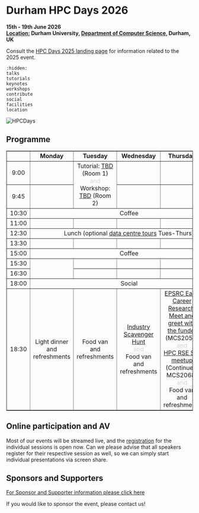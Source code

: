 # Durham HPC Days 2026
**15th - 19th June 2026**\
**[Location:](location.md) Durham University, [Department of Computer Science](location.md), Durham, UK**

Consult the [HPC Days 2025 landing page](https://www.durham.ac.uk/research/institutes-and-centres/data-science/events-/durham---hpc-days/) for information related to the 2025 event.

```{toctree}
:hidden:
talks
tutorials
keynotes
workshops
contribute
social
facilities
location
```

![HPCDays](../images/HPC-days-pic.png)

## Programme

<!-- <table border="1" cellspacing="0" cellpadding="5"> -->
<table border="1" style="width: 100%; text-align: center;">
<tr>
  <td></td>
  <td><b>Monday </b></td>
  <td><b>Tuesday </b></td>
  <td><b>Wednesday </b></td>
  <td><b>Thursday </b></td>
  <td><b>Friday </b></td>
  <td><b>Saturday </b></td>
</tr>
<tr>
  <td> 9:00 </td>
  <td> </td>
  <td rowspan="2"> 
    Tutorial: <a href="tutorials.html">TBD</a> (Room 1)
    <br /><div style="color:LightGrey;font-size=50%">and</div>  
    Workshop: <a href="workshops.html">TBD</a> (Room 2) 
  </td>
  <td> </td>
  <td> </td>
  <td> </td>
  <td rowspan=13> <a href="social.html">Join us for our Saturday Social!</a> </td>
</tr>
<tr>
  <td> 9:45 </td>
  <td>  </td>
  <td>  </td>
  <td>  </td>
  <td> </td>
</tr> 
<tr>
  <td> 10:30 </td>
  <td colspan="5" align="center">Coffee</td>
</tr>
<tr>
  <td> 11:00 </td>
  <td> </td>
  <td> </td>
  <td> </td>
  <td> </td>
  <td> </td>
</tr> 
<tr>
  <td> 12:30 </td>
  <td colspan="5" align="center">Lunch (optional <a href="datacentre.html">data centre tours</a> Tues-Thurs)</td>
</tr>
<tr>
  <td> 13:30 </td>
  <td> </td>
  <td> </td>
  <td> </td>
  <td> </td>
  <td> </td>
</tr> 
<tr>
  <td> 15:00 </td>
  <td colspan="5" align="center">Coffee</td>
</tr>
<tr>
  <td> 15:30 </td>
  <td rowspan="2"> </td>
  <td> </td>
  <td> </td>
  <td> </tr>
<tr>
  <td> 16:30 </td>
  <td> </td>
  <td> </td>
  <td> </td>
</tr>
<tr>
  <td> 18:00 </td>
  <td colspan="5" align="center">Social</td>
</tr>
<tr>
  <td>18:30</td>
  <td> Light dinner and refreshments </td>
  <td> Food van and refreshments </td>
  <td>
    <a href="lightning.html#scavenger-hunt">Industry Scavenger Hunt</a>
    <br /><div style="color:LightGrey;font-size=50%">and</div>
    Food van and refreshments
  </td>
  <td>
    <a href="keynotes.html#christian-oganbule-epsrc">EPSRC Early Career Research: Meet and greet with the funder</a> (MCS2050)
    <br /><div style="color:LightGrey;font-size=50%">and</div>
    <a href="workshops.html#hpc-rse-sig-meet-up">HPC RSE SIG meetup</a> <br />(Continued, MCS2068)
    <br /><div style="color:LightGrey;font-size=50%">and</div>
    Food van and refreshments
  </td>
</tr>
</table>

## Online participation and AV

Most of our events will be streamed live, and the [registration](https://www.canva.com/design/DAGoFjE29xE/L3GYz3LL3ZLcomD9ArYXig/view) for the individual sessions is open now.
Can we please advise that all speakers register for their respective session as well, so we can simply start individual presentations via screen share.

## Sponsors and Supporters

[For Sponsor and Supporter information please click here](sponsor.md)

If you would like to sponsor the event, please contact us!


